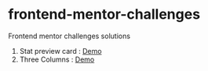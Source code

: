 # frontend-mentor-challenges
Frontend mentor challenges solutions

1. Stat preview card : [Demo](https://frontend-mentor-challenges-lime.vercel.app/)
2. Three Columns : [Demo](https://3-columns-neon.vercel.app/)
